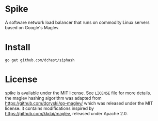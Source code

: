 # Spike
A software network load balancer that runs on commodity Linux servers based on Google's Maglev.

# Install

```
go get github.com/dchest/siphash
```
# License
spike is available under the MIT license. See `LICENSE` file for more details.
the maglev hashing algorithm was adapted from https://github.com/dgryski/go-maglev/ which was released under the MIT license.
it contains modifications inspired by https://github.com/kkdai/maglev, released under Apache 2.0.